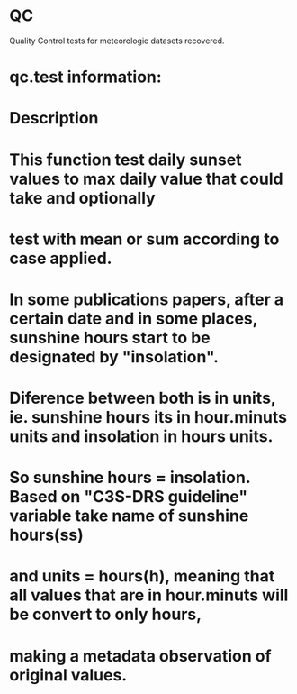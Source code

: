# QC
Quality Control tests for meteorologic datasets recovered.
# qc.test information:
#
# Description
#
# This function test daily sunset values to max daily value that could take and optionally
# test with mean or sum according to case applied.
# 
# In some publications papers, after a certain date and in some places, sunshine hours start to be designated by "insolation".
# Diference between both is in units, ie. sunshine hours its in hour.minuts units and insolation in hours units.
# So sunshine hours = insolation. Based on "C3S-DRS guideline" variable take name of sunshine hours(ss)
# and units = hours(h), meaning that all values that are in hour.minuts will be convert to only hours,
# making a metadata observation of original values.
